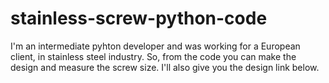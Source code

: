 # stainless-screw-python-code
I'm an intermediate pyhton developer and was working for a European client, in stainless steel industry. So, from the code you can make the design and measure the screw size. I'll also give you the design link below.
